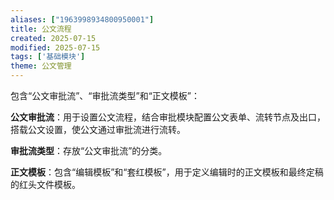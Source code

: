 ```yaml
---
aliases: ["1963998934800950001"]
title: 公文流程
created: 2025-07-15
modified: 2025-07-15
tags: ['基础模块']
theme: 公文管理
---
```


包含“公文审批流”、“审批流类型”和“正文模板”：

**公文审批流**：用于设置公文流程，结合审批模块配置公文表单、流转节点及出口，搭载公文设置，使公文通过审批流进行流转。

**审批流类型**：存放“公文审批流”的分类。

**正文模板**：包含“编辑模板”和“套红模板”，用于定义编辑时的正文模板和最终定稿的红头文件模板。